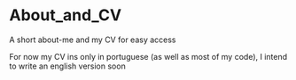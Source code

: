 # About_and_CV
A short about-me and my CV for easy access

For now my CV ins only in portuguese (as well as most of my code), I intend to write an english version soon
